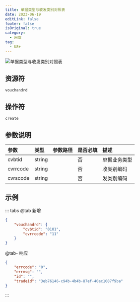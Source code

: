 ```yaml
---
title: 单据类型与收发类别对照表
date: 2023-06-19
editLink: false
footer: false
isOriginal: true
category:
  - 用友
tag:
  - U8+
---
```


![单据类型与收发类别对照表](https://nas.ilyl.life:8092/yonyou/u8/vouchandrd.gif)

## 资源符

`vouchandrd`
  
## 操作符

`create`

## 参数说明

|参数|类型|参数路径|是否必填|描述|
|:-|:-|:-|:-|:-|
|cvbtid|string||否|单据业务类型|
|cvrrcode|string||否|收类别编码|
|cvrscode|string||否|发类别编码|

## 示例

::: tabs
@tab 新增

```json
{
    "vouchandrd": {
        "cvbtid": "0101",
        "cvrrcode": "11"
    }
}
```

@tab- 响应

```json
{
    "errcode": "0",
    "errmsg": "",
    "id": "",
    "tradeid": "3eb76146-c94b-4b4b-87ef-40ac1087f9ba"
}
```

:::
